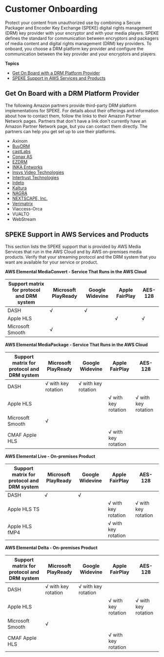 # Customer Onboarding<a name="customer-onboarding"></a>

Protect your content from unauthorized use by combining a Secure Packager and Encoder Key Exchange \(SPEKE\) digital rights management \(DRM\) key provider with your encryptor and with your media players\. SPEKE defines the standard for communication between encryptors and packagers of media content and digital rights management \(DRM\) key providers\. To onboard, you choose a DRM platform key provider and configure the communication between the key provider and your encryptors and players\. 

**Topics**
+ [Get On Board with a DRM Platform Provider](#choose-drm-system)
+ [SPEKE Support in AWS Services and Products](#check-supported-technologies)

## Get On Board with a DRM Platform Provider<a name="choose-drm-system"></a>

The following Amazon partners provide third\-party DRM platform implementations for SPEKE\. For details about their offerings and information about how to contact them, follow the links to their Amazon Partner Network pages\. Partners that don't have a link don't currently have an Amazon Partner Network page, but you can contact them directly\. The partners can help you get set up to use their platforms\. 
+ Axinom
+ [BuyDRM](https://aws.amazon.com/partners/find/partnerdetails/?n=BuyDRM&id=001E000000UfZXLIA3) 
+ [castLabs](https://aws.amazon.com/partners/find/partnerdetails/?n=castLabs&id=001E000001Bv2lcIAB)
+ [Conax AS](https://aws.amazon.com/partners/find/partnerdetails/?n=Conax%20AS&id=0010L00001nEJPEQA4)
+ [EZDRM](https://aws.amazon.com/partners/find/partnerdetails/?n=EZDRM&id=001E000000UfZgxIAF)
+ [INKA Entworks](https://aws.amazon.com/partners/find/partnerdetails/?n=INKA%20Entworks%20Inc%2C&id=001E000000qGr8GIAS)
+ [Insys Video Technologies](https://aws.amazon.com/partners/find/partnerdetails/?n=INSYS&id=0010L00001jS1XHQA0)
+ [Intertrust Technologies](https://aws.amazon.com/partners/find/partnerdetails/?n=Intertrust%20Technologies&id=0010L00001o9pcfQAA)
+ [Irdeto](https://aws.amazon.com/partners/find/partnerdetails/?n=Irdeto&id=001E000000Rl0x2IAB)
+ [Kaltura](https://aws.amazon.com/partners/find/partnerdetails/?n=Kaltura&id=001E000000Rp5FnIAJ)
+ [NAGRA](https://aws.amazon.com/partners/find/partnerdetails/?n=Nagravision%20SA%20-%20Kudelski%20Group&id=0010L00001sC6iuQAC)
+ [NEXTSCAPE, Inc\.](https://aws.amazon.com/partners/find/partnerdetails/?n=NEXTSCAPE%20INC.&id=0010L00001u4MbTQAU)
+ [Verimatrix](https://aws.amazon.com/partners/find/partnerdetails/?n=Verimatrix&id=001E000000be2SEIAY)
+ Viaccess\-Orca
+ VUALTO
+ WebStream

## SPEKE Support in AWS Services and Products<a name="check-supported-technologies"></a>

This section lists the SPEKE support that is provided by AWS Media Services that run in the AWS Cloud and by AWS on\-premises media products\. Verify that your streaming protocol and the DRM system that you want are available for your service or product\.


**AWS Elemental MediaConvert \- Service That Runs in the AWS Cloud**  

| Support matrix for protocol and DRM system | Microsoft PlayReady | Google Widevine | Apple FairPlay | AES\-128 | 
| --- | --- | --- | --- | --- | 
| DASH | √ | √ |  |  | 
| Apple HLS |  |  | √ | √ | 
| Microsoft Smooth | √ |  |  |  | 


**AWS Elemental MediaPackage \- Service That Runs in the AWS Cloud**  

| Support matrix for protocol and DRM system | Microsoft PlayReady | Google Widevine | Apple FairPlay | AES\-128 | 
| --- | --- | --- | --- | --- | 
| DASH | √ with key rotation | √ with key rotation |  |  | 
| Apple HLS |  |  | √ with key rotation | √ with key rotation | 
| Microsoft Smooth | √ |  |  |  | 
| CMAF Apple HLS |  |  | √ with key rotation |  | 


**AWS Elemental Live \- On\-premises Product**  

| Support matrix for protocol and DRM system | Microsoft PlayReady | Google Widevine | Apple FairPlay | AES\-128 | 
| --- | --- | --- | --- | --- | 
| DASH | √ | √ |  |  | 
| Apple HLS TS |  |  | √ with key rotation | √ with key rotation | 
| Apple HLS fMP4 |  |  | √ with key rotation |  | 


**AWS Elemental Delta \- On\-premises Product**  

| Support matrix for protocol and DRM system | Microsoft PlayReady | Google Widevine | Apple FairPlay | AES\-128 | 
| --- | --- | --- | --- | --- | 
| DASH | √ with key rotation | √ with key rotation |  |  | 
| Apple HLS |  |  | √ with key rotation | √ with key rotation | 
| Microsoft Smooth | √ |  |  |  | 
| CMAF Apple HLS |  |  | √ with key rotation |  | 